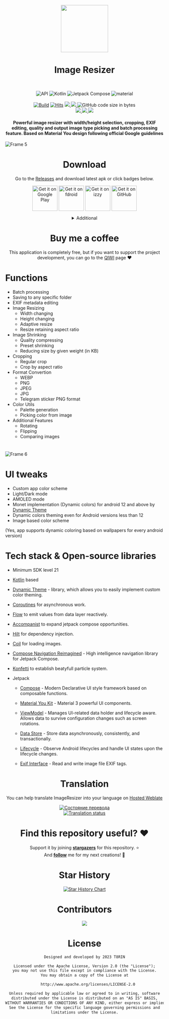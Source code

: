 <div align="center">
</br>
<img src="https://user-images.githubusercontent.com/52178347/236916263-f8f97c5c-0f07-4180-ace4-2b35289b344f.png" width="150" />

</div>

<h1 align="center">Image Resizer</h1>

</br>

<p align="center">
  <img alt="API" src="https://img.shields.io/badge/Api%2021+-50f270?logo=android&logoColor=black&style=for-the-badge"/></a>
  <img alt="Kotlin" src="https://img.shields.io/badge/Kotlin-a503fc?logo=kotlin&logoColor=white&style=for-the-badge"/></a>
  <img alt="Jetpack Compose" src="https://img.shields.io/static/v1?style=for-the-badge&message=Jetpack+Compose&color=4285F4&logo=Jetpack+Compose&logoColor=FFFFFF&label="/></a> 
  <img alt="material" src="https://custom-icon-badges.demolab.com/badge/material%20you-lightblue?style=for-the-badge&logoColor=333&logo=material-you"/></a>
  </br>
  </br>
  <a href="https://github.com/T8RIN/ImageResizer/actions">
      <img alt="Build" src="https://img.shields.io/github/actions/workflow/status/t8rin/imageresizer/android.yml?label=Build&style=for-the-badge"/></a>
  <a href="https://hits.sh/github.com/t8rin/ImageResizer/">
      <img alt="Hits" src="https://hits.sh/github.com/t8rin/ImageResizer.svg?style=for-the-badge&label=Views&extraCount=7500&color=3b8963"/></a>
  <a href="https://github.com/t8rin/ImageResizer/releases">
      <img src="https://img.shields.io/github/downloads/t8rin/ImageResizer/total?color=orange&style=for-the-badge"/>
  </a>
  <a href="https://github.com/t8rin/ImageResizer/stargazers">
      <img src="https://img.shields.io/github/stars/t8rin/imageresizer?color=ffff00&style=for-the-badge"/>
  </a>
  <img alt="GitHub code size in bytes" src="https://img.shields.io/github/languages/code-size/t8rin/imageresizer?style=for-the-badge">
  </br>
  <a href="https://github.com/t8rin/imageresizer/releases/latest">
      <img src="https://img.shields.io/github/v/release/t8rin/imageresizer?color=purple&include_prereleases&logo=github&style=for-the-badge"/>
  </a>
  <a href="https://play.google.com/store/apps/details?id=ru.tech.imageresizershrinker">
      <img src="https://img.shields.io/endpoint?color=purple&logo=google-play&style=for-the-badge&label=Play%20store&url=https%3A%2F%2Fplay.cuzi.workers.dev%2Fplay%3Fi%3Dru.tech.imageresizershrinker%26l%3DAndroid%26m%3D%24version"/>
  </a>
  <a href="https://f-droid.org/packages/ru.tech.imageresizershrinker">
      <img src="https://img.shields.io/f-droid/v/ru.tech.imageresizershrinker?color=purple&include_prereleases&logo=FDROID&style=for-the-badge"/>
  </a>
</p>

<h4 align="center">Powerful image resizer with width/height selection, cropping, EXIF editing, quality and output image type picking and batch processing feature. Based on Material You design following official Google guidelines</h4>


![Frame 5](https://user-images.githubusercontent.com/52178347/229357418-3ed5e83b-df35-4e61-87ca-e74135e831d1.png)

<div align="center">

# Download
Go to the [Releases](https://github.com/t8rin/imageresizer/releases/latest) and download latest apk or click badges below.

[<img src="https://play.google.com/intl/en_us/badges/static/images/badges/en_badge_web_generic.png"
      align="center"
      alt='Get it on Google Play'
      height="80">](https://play.google.com/store/apps/details?id=ru.tech.imageresizershrinker)
[<img src="https://gitlab.com/fdroid/artwork/-/raw/master/badge/get-it-on-en-au.png"
      alt='Get it on fdroid'
      align="center"
      height="80">](https://f-droid.org/packages/ru.tech.imageresizershrinker)
[<img src="https://gitlab.com/IzzyOnDroid/repo/-/raw/master/assets/IzzyOnDroid.png"
      alt='Get it on izzy'
      align="center"
      height="80">](https://apt.izzysoft.de/fdroid/index/apk/ru.tech.imageresizershrinker)
[<img src="https://user-images.githubusercontent.com/69304392/148696068-0cfea65d-b18f-4685-82b5-329a330b1c0d.png"
      alt='Get it on GitHub'
      align="center"
      height="80">](https://github.com/t8rin/imageresizer/releases/latest)
  
<details>
 
<summary>
  Additional
</summary>
  </br>
  
[<img src="https://user-images.githubusercontent.com/52178347/236238307-c5ac806f-eaaf-4e61-874b-328474bcbb54.svg"
      alt='Get it on RuStore'
      align="center"
      height="54">](https://apps.rustore.ru/app/ru.tech.imageresizershrinker) 
  
</details>
      

# Buy me a coffee
This application is completely free, but if you want to support the project development, you can go to the [QIWI](https://qiwi.com/n/T8RIN) page :heart:

</div>

# Functions
- Batch processing
- Saving to any specific folder
- EXIF metadata editing
- Image Resizing
  - Width changing
  - Height changing
  - Adaptive resize
  - Resize retaining aspect ratio
- Image Shrinking
  - Quality compressing
  - Preset shrinking
  - Reducing size by given weight (in KB)
- Cropping
  - Regular crop
  - Crop by aspect ratio
- Format Convertion
  - WEBP
  - PNG
  - JPEG
  - JPG
  - Telegram sticker PNG format
- Color Utils
  - Palette generation
  - Picking color from image
- Additional Features
  - Rotating
  - Flipping
  - Comparing images
  

#
![Frame 6](https://user-images.githubusercontent.com/52178347/229357423-22ea1144-d838-438d-bc39-6ae431e491e6.png)

  
# UI tweaks
- Custom app color scheme
- Light/Dark mode
- AMOLED mode
- Monet implementation (Dynamic colors) for android 12 and above by [Dynamic Theme](https://github.com/T8RIN/DynamicTheme)
- Dynamic colors theming even for Android versions less than 12
- Image based color scheme

(Yes, app supports dynamic coloring based on wallpapers for every android version)


# Tech stack & Open-source libraries
- Minimum SDK level 21

- [Kotlin](https://kotlinlang.org/) based 

- [Dynamic Theme](https://github.com/T8RIN/DynamicTheme) - library, which allows you to easily implement custom color theming.

- [Coroutines](https://github.com/Kotlin/kotlinx.coroutines) for asynchronous work.

- [Flow](https://kotlin.github.io/kotlinx.coroutines/kotlinx-coroutines-core/kotlinx.coroutines.flow/) to emit values from data layer reactively.

- [Accompanist](https://github.com/google/accompanist) to expand jetpack compose opportunities.

- [Hilt](https://dagger.dev/hilt/) for dependency injection.

- [Coil](https://github.com/coil-kt/coil) for loading images.

- [Compose Navigation Reimagined](https://github.com/olshevski/compose-navigation-reimagined) - High intelligence navigation library for Jetpack Compose.

- [Konfetti](https://github.com/DanielMartinus/Konfetti) to establish beatyfull particle system.

- Jetpack
  - [Compose](https://developer.android.com/jetpack/compose) - Modern Declarative UI style framework based on composable functions.
  
  - [Material You Kit](https://developer.android.com/jetpack/androidx/releases/compose-material3) - Material 3 powerful UI components.
  
  - [ViewModel](https://developer.android.com/topic/libraries/architecture/viewmodel) - Manages UI-related data holder and lifecycle aware. Allows data to survive configuration changes such as screen rotations.
  
  - [Data Store](https://developer.android.com/jetpack/androidx/releases/datastore) - Store data asynchronously, consistently, and transactionally.
  
  - [Lifecycle](https://developer.android.com/jetpack/androidx/releases/lifecycle) - Observe Android lifecycles and handle UI states upon the lifecycle changes.
  
  - [Exif Interface](https://developer.android.com/jetpack/androidx/releases/exifinterface) - Read and write image file EXIF tags.

<div align="center">


# Translation
You can help translate ImageResizer into your language on [Hosted Weblate](https://hosted.weblate.org/engage/image-resizer/)

[![Состояние перевода](https://hosted.weblate.org/widgets/image-resizer/-/image-resizer/multi-auto.svg)](https://hosted.weblate.org/engage/image-resizer/)
</br>
[![Translation status](https://hosted.weblate.org/widgets/image-resizer/-/image-resizer/287x66-black.png)](https://hosted.weblate.org/engage/image-resizer/)


# Find this repository useful? :heart:
Support it by joining __[stargazers](https://github.com/t8rin/ImageResizer/stargazers)__ for this repository. :star: <br>
And __[follow](https://github.com/t8rin)__ me for my next creations! 🤩


# Star History
[![Star History Chart](https://api.star-history.com/svg?repos=t8rin/ImageResizer&type=Date)](https://star-history.com/#t8rin/ImageResizer&Date)

# Contributors
<a href="https://github.com/t8rin/imageresizer/graphs/contributors">
  <img src="https://contrib.rocks/image?repo=t8rin/Imageresizer" />
</a>

# License
```xml
Designed and developed by 2023 T8RIN

Licensed under the Apache License, Version 2.0 (the "License");
you may not use this file except in compliance with the License.
You may obtain a copy of the License at

   http://www.apache.org/licenses/LICENSE-2.0

Unless required by applicable law or agreed to in writing, software
distributed under the License is distributed on an "AS IS" BASIS,
WITHOUT WARRANTIES OR CONDITIONS OF ANY KIND, either express or implied.
See the License for the specific language governing permissions and
limitations under the License.
```

</div>
